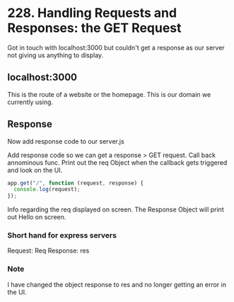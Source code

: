 # 228. Handling Requests and Responses: the GET Request

Got in touch with localhost:3000 but couldn't get a response as our server not giving us anything to display.

## localhost:3000

This is the route of a website or the homepage. This is our domain we currently using.

## Response

Now add response code to our server.js

Add response code so we can get a response > GET request.
Call back annominous func. Print out the req Object when the
callback gets triggered and look on the UI.

```js
app.get("/", function (request, response) {
  console.log(request);
});
```

Info regarding the req displayed on screen.
The Response Object will print out Hello on screen.

### Short hand for express servers

Request: Req
Response: res

### Note

I have changed the object response to res and no longer getting an error in the UI.
